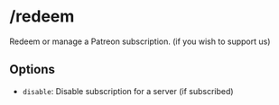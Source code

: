 # /redeem

Redeem or manage a Patreon subscription. (if you wish to support us)

## Options

- `disable`: Disable subscription for a server (if subscribed)


